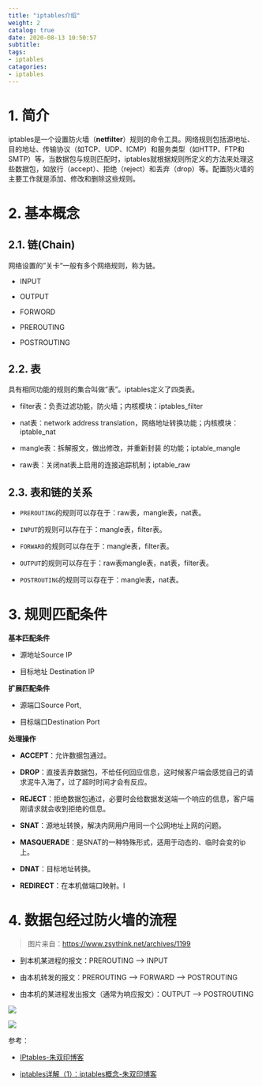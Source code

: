 ```yaml
---
title: "iptables介绍"
weight: 2
catalog: true
date: 2020-08-13 10:50:57
subtitle:
tags:
- iptables
catagories:
- iptables
---
```


# 1. 简介

iptables是一个设置防火墙（**netfilter**）规则的命令工具。网络规则包括源地址、目的地址、传输协议（如TCP、UDP、ICMP）和服务类型（如HTTP、FTP和SMTP）等，当数据包与规则匹配时，iptables就根据规则所定义的方法来处理这些数据包，如放行（accept）、拒绝（reject）和丢弃（drop）等。配置防火墙的主要工作就是添加、修改和删除这些规则。

# 2. 基本概念

## 2.1. 链(Chain)

网络设置的”关卡“一般有多个网络规则，称为链。

- INPUT

- OUTPUT

- FORWORD

- PREROUTING

- POSTROUTING

## 2.2. 表

具有相同功能的规则的集合叫做”表”。iptables定义了四类表。

- filter表：负责过滤功能，防火墙；内核模块：iptables_filter

- nat表：network address translation，网络地址转换功能；内核模块：iptable_nat

- mangle表：拆解报文，做出修改，并重新封装 的功能；iptable_mangle

- raw表：关闭nat表上启用的连接追踪机制；iptable_raw

## 2.3. 表和链的关系

- `PREROUTING`的规则可以存在于：raw表，mangle表，nat表。

- `INPUT`的规则可以存在于：mangle表，filter表。

- `FORWARD`的规则可以存在于：mangle表，filter表。

- `OUTPUT`的规则可以存在于：raw表mangle表，nat表，filter表。

- `POSTROUTING`的规则可以存在于：mangle表，nat表。

# 3. 规则匹配条件

**基本匹配条件**

- 源地址Source IP

- 目标地址 Destination IP

**扩展匹配条件**

- 源端口Source Port,

- 目标端口Destination Port

**处理操作**

- **ACCEPT**：允许数据包通过。

- **DROP**：直接丢弃数据包，不给任何回应信息，这时候客户端会感觉自己的请求泥牛入海了，过了超时时间才会有反应。

- **REJECT**：拒绝数据包通过，必要时会给数据发送端一个响应的信息，客户端刚请求就会收到拒绝的信息。

- **SNAT**：源地址转换，解决内网用户用同一个公网地址上网的问题。

- **MASQUERADE**：是SNAT的一种特殊形式，适用于动态的、临时会变的ip上。

- **DNAT**：目标地址转换。

- **REDIRECT**：在本机做端口映射。l

# 4. 数据包经过防火墙的流程

> 图片来自：https://www.zsythink.net/archives/1199

- 到本机某进程的报文：PREROUTING –> INPUT

- 由本机转发的报文：PREROUTING –> FORWARD –> POSTROUTING

- 由本机的某进程发出报文（通常为响应报文）：OUTPUT –> POSTROUTING

![](https://www.zsythink.net/wp-content/uploads/2017/02/021217_0051_2.png)

![](https://www.zsythink.net/wp-content/uploads/2017/02/021217_0051_6.png)

参考：

- [IPtables-朱双印博客](https://www.zsythink.net/archives/category/%e8%bf%90%e7%bb%b4%e7%9b%b8%e5%85%b3/iptables/)

- [iptables详解（1）：iptables概念-朱双印博客](https://www.zsythink.net/archives/1199)

    
